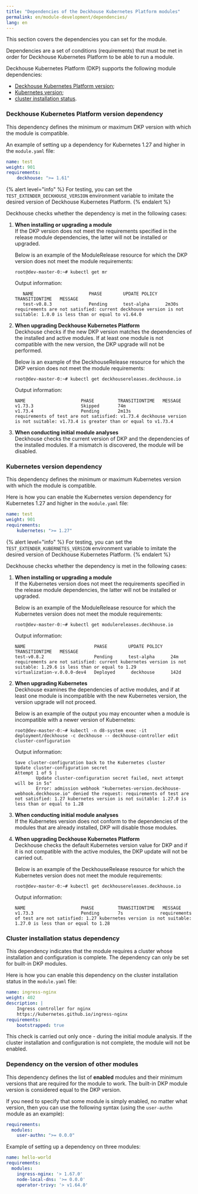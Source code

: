 ```yaml
---
title: "Dependencies of the Deckhouse Kubernetes Platform modules"
permalink: en/module-development/dependencies/
lang: en
---
```


This section covers the dependencies you can set for the module.

Dependencies are a set of conditions (requirements) that must be met in order for Deckhouse Kubernetes Platform to be able to run a module.

Deckhouse Kubernetes Platform (DKP) supports the following module dependencies:

- [Deckhouse Kubernetes Platform version](#deckhouse-kubernetes-platform-version-dependency);
- [Kubernetes version](#kubernetes-version-dependency);
- [cluster installation status](#cluster-installation-status-dependency).

### Deckhouse Kubernetes Platform version dependency

This dependency defines the minimum or maximum DKP version with which the module is compatible.

An example of setting up a dependency for Kubernetes 1.27 and higher in the `module.yaml` file:

```yaml
name: test
weight: 901
requirements:
    deckhouse: ">= 1.61"
```

{% alert level="info" %}
For testing, you can set the `TEST_EXTENDER_DECKHOUSE_VERSION` environment variable to imitate the desired version of Deckhouse Kubernetes Platform.
{% endalert %}

Deckhouse checks whether the dependency is met in the following cases:

1. **When installing or upgrading a module**  
   If the DKP version does not meet the requirements specified in the release module dependencies, the latter will not be installed or upgraded.

   Below is an example of the ModuleRelease resource for which the DKP version does not meet the module requirements:

   ```console
   root@dev-master-0:~# kubectl get mr
   ```

   Output information:

   ```text
      NAME                     PHASE        UPDATE POLICY   TRANSITIONTIME   MESSAGE
      test-v0.8.3              Pending      test-alpha      2m30s            requirements are not satisfied: current deckhouse version is not suitable: 1.0.0 is less than or equal to v1.64.0 
   ```

1. **When upgrading Deckhouse Kubernetes Platform**  
   Deckhouse checks if the new DKP version matches the dependencies of the installed and active modules. If at least one module is not compatible with the new version, the DKP upgrade will not be performed.

   Below is an example of the DeckhouseRelease resource for which the DKP version does not meet the module requirements:

   ```console
   root@dev-master-0:~# kubectl get deckhousereleases.deckhouse.io
   ```

   Output information:

   ```text
   NAME                     PHASE         TRANSITIONTIME   MESSAGE
   v1.73.3                  Skipped       74m
   v1.73.4                  Pending       2m13s            requirements of test are not satisfied: v1.73.4 deckhouse version is not suitable: v1.73.4 is greater than or equal to v1.73.4
   ```

1. **When conducting initial module analyses**  
   Deckhouse checks the current version of DKP and the dependencies of the installed modules. If a mismatch is discovered, the module will be disabled.

### Kubernetes version dependency

This dependency defines the minimum or maximum Kubernetes version with which the module is compatible.

Here is how you can enable the Kubernetes version dependency for Kubernetes 1.27 and higher in the `module.yaml` file:

```yaml
name: test
weight: 901
requirements:
    kubernetes: ">= 1.27"
```

{% alert level="info" %}
For testing, you can set the `TEST_EXTENDER_KUBERNETES_VERSION` environment variable to imitate the desired version of Deckhouse Kubernetes Platform.
{% endalert %}

Deckhouse checks whether the dependency is met in the following cases:

1. **When installing or upgrading a module**  
   If the Kubernetes version does not meet the requirements specified in the release module dependencies, the latter will not be installed or upgraded.
  
   Below is an example of the ModuleRelease resource for which the Kubernetes version does not meet the module requirements:

   ```console
   root@dev-master-0:~# kubectl get modulereleases.deckhouse.io
   ```

   Output information:

   ```text
   NAME                          PHASE        UPDATE POLICY   TRANSITIONTIME   MESSAGE
   test-v0.8.2                   Pending      test-alpha      24m              requirements are not satisfied: current kubernetes version is not suitable: 1.29.6 is less than or equal to 1.29
   virtualization-v.0.0.0-dev4   Deployed      deckhouse      142d
   ```

1. **When upgrading Kubernetes**  
   Deckhouse examines the dependencies of active modules, and if at least one module is incompatible with the new Kubernetes version, the version upgrade will not proceed.

   Below is an example of the output you may encounter when a module is incompatible with a newer version of Kubernetes:

   ```console
   root@dev-master-0:~# kubectl -n d8-system exec -it deployment/deckhouse -c deckhouse -- deckhouse-controller edit cluster-configuration
   ```

   Output information:

   ```text
   Save cluster-configuration back to the Kubernetes cluster
   Update cluster-configuration secret
   Attempt 1 of 5 |
           Update cluster-configuration secret failed, next attempt will be in 5s"
           Error: admission webhook "kubernetes-version.deckhouse-webhook.deckhouse.io" denied the request: requirements of test are not satisfied: 1.27 kubernetes version is not suitable: 1.27.0 is less than or equal to 1.28
   ```

1. **When conducting initial module analyses**  
   If the Kubernetes version does not conform to the dependencies of the modules that are already installed, DKP will disable those modules.

1. **When upgrading Deckhouse Kubernetes Platform**  
   Deckhouse checks the default Kubernetes version value for DKP and if it is not compatible with the active modules, the DKP update will not be carried out.

   Below is an example of the DeckhouseRelease resource for which the Kubernetes version does not meet the module requirements:

   ```console
   root@dev-master-0:~# kubectl get deckhousereleases.deckhouse.io
   ```

   Output information:

   ```text
   NAME                     PHASE         TRANSITIONTIME   MESSAGE
   v1.73.3                  Pending       7s              requirements of test are not satisfied: 1.27 kubernetes version is not suitable: 1.27.0 is less than or equal to 1.28            
   ```

### Cluster installation status dependency

This dependency indicates that the module requires a cluster whose installation and configuration is complete. The dependency can only be set for built-in DKP modules.

Here is how you can enable this dependency on the cluster installation status in the `module.yaml` file:

```yaml
name: ingress-nginx
weight: 402
description: |
    Ingress controller for nginx
    https://kubernetes.github.io/ingress-nginx
requirements:
    bootstrapped: true
```

This check is carried out only once - during the initial module analysis. If the cluster installation and configuration is not complete, the module will not be enabled.

### Dependency on the version of other modules

This dependency defines the list of **enabled** modules and their minimum versions that are required for the module to work. The built-in DKP module version is considered equal to the DKP version.

If you need to specify that some module is simply enabled, no matter what version, then you can use the following syntax (using the `user-authn` module as an example):

```yaml
requirements:
  modules:
    user-authn: ">= 0.0.0"
```

Example of setting up a dependency on three modules:

```yaml
name: hello-world
requirements:
  modules:
    ingress-nginx: '> 1.67.0'
    node-local-dns: '>= 0.0.0'
    operator-trivy: '> v1.64.0'
```
